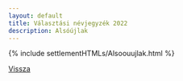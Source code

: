 ```yaml
---
layout: default
title: Választási névjegyzék 2022
description: Alsóújlak
---
```


{% include settlementHTMLs/Alsoouujlak.html %}

[Vissza](./)